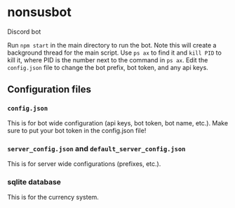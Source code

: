 # nonsusbot
Discord bot

Run `npm start` in the main directory to run the bot.
Note this will create a background thread for the main script. Use `ps ax` to find it and `kill PID` to kill it, where PID is the number next to the command in `ps ax`.
Edit the `config.json` file to change the bot prefix, bot token, and any api keys.


## Configuration files

### `config.json`
This is for bot wide configuration (api keys, bot token, bot name, etc.).
Make sure to put your bot token in the config.json file!

### `server_config.json` and `default_server_config.json`
This is for server wide configurations (prefixes, etc.).

### sqlite database
This is for the currency system.
